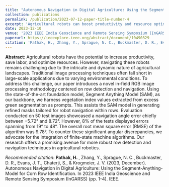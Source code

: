 ```yaml
---
title: "Autonomous Navigation in Digital Agriculture: Using the Segment-Anything-Model for Corn Row Identification"
collection: publications
permalink: /publication/2023-07-12-paper-title-number-4
excerpt: 'Agricultural robots can boost productivity and resource optimization, but navigating them is challenging due to complex landscapes. This study introduces an RGB image processing method using the Segment Anything Model (SAM) for improved row detection and navigation, achieving a navigation angle error with an overall RMSE of 9.78°.'
date: 2023-12-10
venue: '2023 IEEE India Geoscience and Remote Sensing Symposium (InGARSS) '
paperurl: https://ieeexplore.ieee.org/abstract/document/10490329
citation: 'Pathak, H., Zhang, Y., Sprague, N. C., Buckmaster, D. R., Evans, J. T., Chaterji, S., & Krogmeier, J. V. (2023, December). Autonomous Navigation in Digital Agriculture: Using the Segment-Anything-Model for Corn Row Identification. In 2023 IEEE India Geoscience and Remote Sensing Symposium (InGARSS) (pp. 1-4). IEEE.'
---
```


<strong> Abstract: </strong>Agricultural robots have the potential to increase productivity, save labor, and optimize resources. However, navigating these robots remains challenging due to the intricate and dynamic nature of agricultural landscapes. Traditional image processing techniques often fall short in large-scale applications due to varying environmental conditions. To address this challenge, our paper introduces a novel in-field RGB image processing methodology centered on row detection and navigation. Using the state-of-the-art foundation model, Segment Anything Model (SAM), as our backbone, we harness vegetation index values extracted from excess green segmentation as prompts. This assists the SAM model in generating refined masks tailored for robot navigation within rows. Evaluation conducted on 50 test images showcased a navigation angle error chiefly between −5.72° and 8.72°. However, 8% of the tests displayed errors spanning from 19° to 48°. The overall root mean square error (RMSE) of the algorithm was 9.78°. To counter these significant angular discrepancies, we advocate for the integration of finite-state machine algorithms. Our research offers a promising avenue for more robust row detection and navigation techniques in agricultural robotics.

*Recommended citation*: <strong>Pathak, H. </strong>, Zhang, Y., Sprague, N. C., Buckmaster, D. R., Evans, J. T., Chaterji, S., & Krogmeier, J. V. (2023, December). Autonomous Navigation in Digital Agriculture: Using the Segment-Anything-Model for Corn Row Identification. In 2023 IEEE India Geoscience and Remote Sensing Symposium (InGARSS) (pp. 1-4). IEEE.
